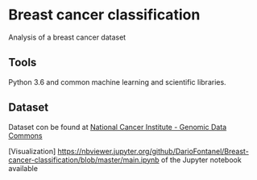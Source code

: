 # Breast cancer classification

Analysis of a breast cancer dataset

## Tools
Python 3.6 and common machine learning and scientific libraries.

## Dataset
Dataset con be found at [National Cancer Institute - Genomic Data Commons](https://portal.gdc.cancer.gov/) 


[Visualization] https://nbviewer.jupyter.org/github/DarioFontanel/Breast-cancer-classification/blob/master/main.ipynb of the Jupyter notebook available
